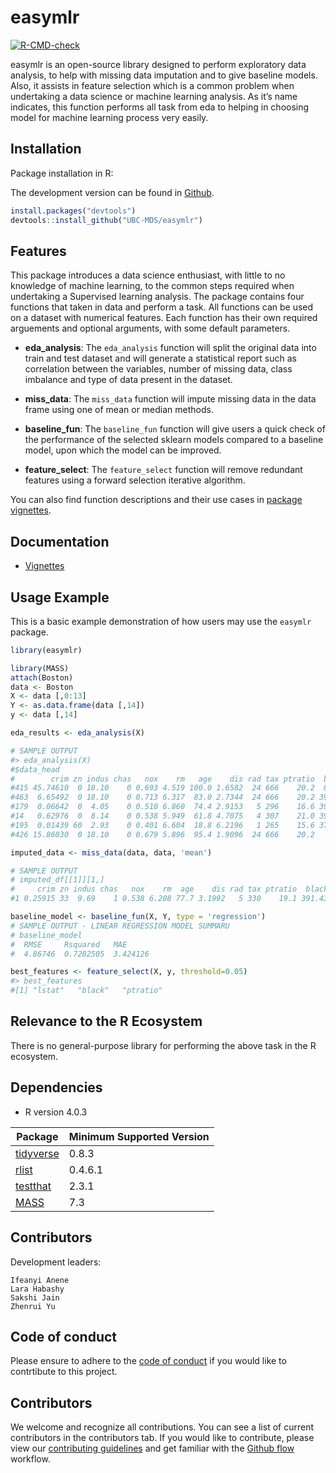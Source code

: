 
<!-- README.md is generated from README.Rmd. Please edit that file -->

# easymlr

<!-- badges: start -->

[![R-CMD-check](https://github.com/UBC-MDS/easymlr/workflows/R-CMD-check/badge.svg)](https://github.com/UBC-MDS/easymlr/actions)
<!-- badges: end -->

easymlr is an open-source library designed to perform exploratory data
analysis, to help with missing data imputation and to give baseline
models. Also, it assists in feature selection which is a common problem
when undertaking a data science or machine learning analysis. As it’s
name indicates, this function performs all task from eda to helping in
choosing model for machine learning process very easily.

## Installation

Package installation in R:

The development version can be found in [Github](https://github.com/).

``` r
install.packages("devtools")
devtools::install_github("UBC-MDS/easymlr")
```

## Features

This package introduces a data science enthusiast, with little to no
knowledge of machine learning, to the common steps required when
undertaking a Supervised learning analysis. The package contains four
functions that taken in data and perform a task. All functions can be
used on a dataset with numerical features. Each function has their own
required arguements and optional arguments, with some default
parameters.

  - **eda\_analysis**: The `eda_analysis` function will split the
    original data into train and test dataset and will generate a
    statistical report such as correlation between the variables, number
    of missing data, class imbalance and type of data present in the
    dataset.

  - **miss\_data**: The `miss_data` function will impute missing data in
    the data frame using one of mean or median methods.

  - **baseline\_fun**: The `baseline_fun` function will give users a
    quick check of the performance of the selected sklearn models
    compared to a baseline model, upon which the model can be improved.

  - **feature\_select**: The `feature_select` function will remove
    redundant features using a forward selection iterative algorithm.

You can also find function descriptions and their use cases in [package
vignettes](https://htmlpreview.github.io/?https://raw.githubusercontent.com/UBC-MDS/easymlr/main/docs/articles/my-vignette.html).

## Documentation

  - [Vignettes](https://htmlpreview.github.io/?https://raw.githubusercontent.com/UBC-MDS/easymlr/main/docs/articles/my-vignette.html)

## Usage Example

This is a basic example demonstration of how users may use the `easymlr`
package.

``` r
library(easymlr)

library(MASS)
attach(Boston)
data <- Boston
X <- data [,0:13]
Y <- as.data.frame(data [,14])
y <- data [,14]

eda_results <- eda_analysis(X)

# SAMPLE OUTPUT
#> eda_analysis(X)
#$data_head
#        crim zn indus chas   nox    rm   age    dis rad tax ptratio  black lstat
#415 45.74610  0 18.10    0 0.693 4.519 100.0 1.6582  24 666    20.2  88.27 36.98
#463  6.65492  0 18.10    0 0.713 6.317  83.0 2.7344  24 666    20.2 396.90 13.99
#179  0.06642  0  4.05    0 0.510 6.860  74.4 2.9153   5 296    16.6 391.27  6.92
#14   0.62976  0  8.14    0 0.538 5.949  61.8 4.7075   4 307    21.0 396.90  8.26
#195  0.01439 60  2.93    0 0.401 6.604  18.8 6.2196   1 265    15.6 376.70  4.38
#426 15.86030  0 18.10    0 0.679 5.896  95.4 1.9096  24 666    20.2   7.68 24.39

imputed_data <- miss_data(data, data, 'mean')

# SAMPLE OUTPUT
# imputed_df[[1]][1,]
#     crim zn indus chas   nox    rm  age    dis rad tax ptratio  black lstat medv
#1 0.25915 33  9.69    1 0.538 6.208 77.7 3.1992   5 330    19.1 391.43 11.38 21.2

baseline_model <- baseline_fun(X, Y, type = 'regression')
# SAMPLE OUTPUT - LINEAR REGRESSION MODEL SUMMARU
# baseline_model
#  RMSE     Rsquared   MAE     
#  4.86746  0.7202505  3.424126

best_features <- feature_select(X, y, threshold=0.05)
#> best_features
#[1] "lstat"   "black"   "ptratio"
```

## Relevance to the R Ecosystem

There is no general-purpose library for performing the above task in the
R ecosystem.

## Dependencies

  - R version 4.0.3

| Package                                                                   | Minimum Supported Version |
| ------------------------------------------------------------------------- | ------------------------- |
| [tidyverse](https://cran.r-project.org/web/packages/tidyverse/index.html) | 0.8.3                     |
| [rlist](https://cran.r-project.org/web/packages/rlist/index.html)         | 0.4.6.1                   |
| [testthat](https://cran.r-project.org/web/packages/testthat/index.html)   | 2.3.1                     |
| [MASS](https://cran.r-project.org/web/packages/MASS/index.html)           | 7.3                       |

## Contributors

Development leaders:

    Ifeanyi Anene
    Lara Habashy
    Sakshi Jain
    Zhenrui Yu

## Code of conduct

Please ensure to adhere to the [code of
conduct](https://github.com/UBC-MDS/easymlr/blob/main/CODE_OF_CONDUCT.md)
if you would like to contrtibute to this project.

## Contributors

We welcome and recognize all contributions. You can see a list of
current contributors in the contributors tab. If you would like to
contribute, please view our [contributing
guidelines](https://github.com/UBC-MDS/524_easysklearn/blob/main/CONTRIBUTING.rst)
and get familiar with the [Github
flow](https://blog.programster.org/git-workflows) workflow.
